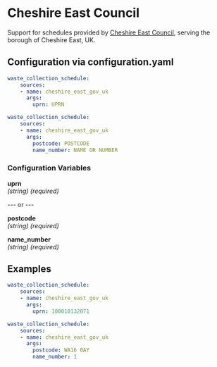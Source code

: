 # Cheshire East Council

Support for schedules provided by [Cheshire East Council](https://online.cheshireeast.gov.uk/mycollectionday/), serving the borough of Cheshire East, UK.

## Configuration via configuration.yaml

```yaml
waste_collection_schedule:
    sources:
    - name: cheshire_east_gov_uk
      args:
        uprn: UPRN
```

```yaml
waste_collection_schedule:
    sources:
    - name: cheshire_east_gov_uk
      args:
        postcode: POSTCODE
        name_number: NAME OR NUMBER
```

### Configuration Variables

**uprn**  
*(string) (required)*

--- or ---

**postcode**  
*(string) (required)*

**name_number**  
*(string) (required)*

## Examples

```yaml
waste_collection_schedule:
    sources:
    - name: cheshire_east_gov_uk
      args:
        uprn: 100010132071
```

```yaml
waste_collection_schedule:
    sources:
    - name: cheshire_east_gov_uk
      args:
        postcode: WA16 0AY
        name_number: 1
```
